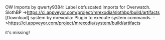 OW Imports by qwerty9384: Label obfuscated imports for Overwatch.
SlothBP ->https://ci.appveyor.com/project/mrexodia/slothbp/build/artifacts
[Download] system by mrexodia: Plugin to execute system commands. ->https://ci.appveyor.com/project/mrexodia/system/build/artifacts

it's missing!

